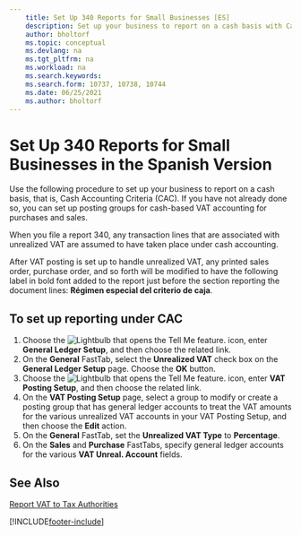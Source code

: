 ```yaml
---
    title: Set Up 340 Reports for Small Businesses [ES]
    description: Set up your business to report on a cash basis with Cash Accounting Criteria (CAC) using the 340 Reports for Small Businesses.
    author: bholtorf
    ms.topic: conceptual
    ms.devlang: na
    ms.tgt_pltfrm: na
    ms.workload: na
    ms.search.keywords:
    ms.search.form: 10737, 10738, 10744
    ms.date: 06/25/2021
    ms.author: bholtorf
---
```

# Set Up 340 Reports for Small Businesses in the Spanish Version
Use the following procedure to set up your business to report on a cash basis, that is, Cash Accounting Criteria (CAC). If you have not already done so, you can set up posting groups for cash-based VAT accounting for purchases and sales.  

When you file a report 340, any transaction lines that are associated with unrealized VAT are assumed to have taken place under cash accounting.  

After VAT posting is set up to handle unrealized VAT, any printed sales order, purchase order, and so forth will be modified to have the following label in bold font added to the report just before the section reporting the document lines: **Régimen especial del criterio de caja**.  

## To set up reporting under CAC  

1.  Choose the ![Lightbulb that opens the Tell Me feature.](../../media/ui-search/search_small.png "Tell me what you want to do") icon, enter **General Ledger Setup**, and then choose the related link.  
2.  On the **General** FastTab, select the **Unrealized VAT** check box on the **General Ledger Setup** page. Choose the **OK** button.  
3.  Choose the ![Lightbulb that opens the Tell Me feature.](../../media/ui-search/search_small.png "Tell me what you want to do") icon, enter **VAT Posting Setup**, and then choose the related link.  
4.  On the **VAT Posting Setup** page, select a group to modify or create a posting group that has general ledger accounts to treat the VAT amounts for the various unrealized VAT accounts in your VAT Posting Setup, and then choose the **Edit** action.  
5.  On the **General** FastTab, set the **Unrealized VAT Type** to **Percentage**.  
6.  On the **Sales** and **Purchase** FastTabs, specify general ledger accounts for the various **VAT Unreal. Account** fields.  

## See Also  
[Report VAT to Tax Authorities](../../finance-how-report-vat.md)


[!INCLUDE[footer-include](../../includes/footer-banner.md)]